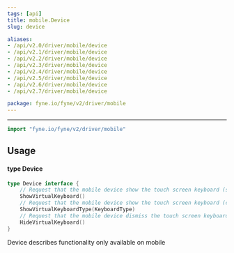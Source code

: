 ```yaml
---
tags: [api]
title: mobile.Device
slug: device

aliases:
- /api/v2.0/driver/mobile/device
- /api/v2.1/driver/mobile/device
- /api/v2.2/driver/mobile/device
- /api/v2.3/driver/mobile/device
- /api/v2.4/driver/mobile/device
- /api/v2.5/driver/mobile/device
- /api/v2.6/driver/mobile/device
- /api/v2.7/driver/mobile/device

package: fyne.io/fyne/v2/driver/mobile
---
```



---
```go
import "fyne.io/fyne/v2/driver/mobile"
```

## Usage

#### type Device

```go
type Device interface {
	// Request that the mobile device show the touch screen keyboard (standard layout)
	ShowVirtualKeyboard()
	// Request that the mobile device show the touch screen keyboard (custom layout)
	ShowVirtualKeyboardType(KeyboardType)
	// Request that the mobile device dismiss the touch screen keyboard
	HideVirtualKeyboard()
}
```

Device describes functionality only available on mobile
